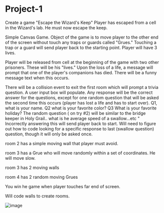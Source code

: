 # Project-1
Create a game
"Escape the Wizard's Keep"
Player has escaped from a cell in the Wizard's lab. He must now escape the keep.



Simple Canvas Game.
Object of the game is to move player to the other end of the screen without touch any traps or guards called "Grues." Touching a trap or a guard will send player back to the starting point. Player will have 3 lives.

Player will be released from cell at the beginning of the game with two other prisoners. These will be his "lives." Upon the loss of a life, a message will prompt that one of the player's companions has died. There will be a funny message text when this occurs.

There will be a collision event to exit the first room which will prompt a trivia question. A user input box will populate. Any response will be the correct answer for the questions, except for one random question that will be asked the second time this occurs (player has lost a life and has to start over). Q1, what is your name. Q2 what is your favorite color? Q3 What is your favorite holiday?  The random question ( on try #2) will be similar to the bridge keeper in Holy Grail.. what is he average speed of a swallow...etc " Incorrectly answering this will send player back to start. Will need to figure out how to code looking for a specific response to last (swallow question) question, though it will only be asked once. 

room 2 has a simple moving wall that player must avoid.

room 3 has a Grue who will move randomly within a set of coordinates. He will move slow.

room 3 has 2 moving walls

room 4 has 2 random moving Grues

You win he game when player touches far end of screen.

Will code walls to create rooms.

![image](https://user-images.githubusercontent.com/120183363/209357165-bb1fc653-3441-4296-acf0-6bb12a7a19f9.png)

